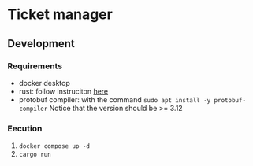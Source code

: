 # Ticket manager

## Development

### Requirements

- docker desktop
- rust: follow instruciton [here](https://www.rust-lang.org/tools/install)
- protobuf compiler: with the command `sudo apt install -y protobuf-compiler` Notice that the version should be >= 3.12

### Eecution

1. `docker compose up -d`
1. `cargo run`
